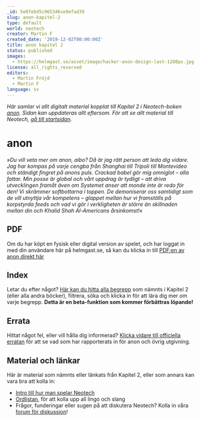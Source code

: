 ```yaml
---
_id: 5e07ebd5c965346ce9efad39
slug: anon-kapitel-2
type: default
world: neotech
creator: Martin F
created_date: '2019-12-02T00:00:00Z'
title: anon kapitel 2
status: published
images:
  - https://helmgast.se/asset/image/hacker-anon-design-last-1280px.jpg
license: all_rights_reserved
editors:
  - Martin Fröjd
  - Martin F
language: sv
---
```

_Här samlar vi allt digitalt material kopplat till Kapitel 2 i Neotech-boken [anon](https://lore.pub/+getanon). Sidan kan uppdateras allt eftersom. För att se allt material till Neotech, [gå till startsidan](https://helmgast.se/neotech)._

anon
====

_»Du vill veta mer om anon, aibo? Då är jag rätt person att leda dig vidare. Jag har kompas på varje cengba från Shanghai till Tripoli till Montevideo och ständigt fingret på anons puls. Crackad babel gör mig omniglot – alla fattar. Min posse är global och vårt uppdrag är tydligt – att driva utvecklingen framåt även om Systemet anser att monde inte är redo för den! Vi skrämmer softbottarna i toppen. De demoniserar oss samtidigt som de vill utnyttja vår kompetens – glappet mellan hur vi framställs på korpstyrda feeds och vad vi gör i verkligheten är större än skillnaden mellan din och Khalid Shah Al-Americans årsinkomst!«_

PDF
---

Om du har köpt en fysisk eller digital version av spelet, och har loggat in med din användare här på helmgast.se, så kan du klicka in till [PDF:en av anon direkt här](https://helmgast.se/asset/download/neotech/neo-1337/anon-flattened.pdf)

Index
-----

Letar du efter något? [Här kan du hitta alla begrepp](https://helmgast.se/neotech/topics/?view=index) som nämnts i Kapitel 2 (eller alla andra böcker), filtrera, söka och klicka in för att lära dig mer om varje begrepp. **Detta är en beta-funktion som kommer förbättras löpande!**

Errata
------

Hittat något fel, eller vill hålla dig informerad? [Klicka vidare till officiella erratan](https://helmgast.se/neotech/neotech-errata) för att se vad som har rapporterats in för anon och övrig utgivning.

Material och länkar
-------------------

Här är material som nämnts eller länkats från Kapitel 2, eller som annars kan vara bra att kolla in:

*   [Intro till hur man spelar Neotech](https://helmgast.se/neotech/hur-spelar-man-neotech)
*   [Ordlistan](https://helmgast.se/neotech/ordlista), för att kolla upp all lingo och slang
*   Frågor, funderingar eller sugen på att diskutera Neotech? Kolla in våra [forum för diskussion](https://lore.pub/+neforum)!
